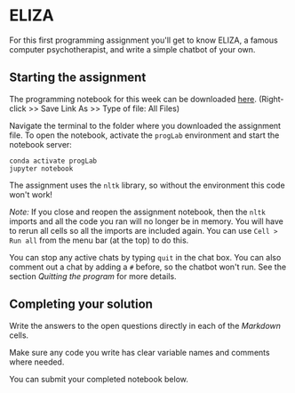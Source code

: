 # ELIZA

For this first programming assignment you'll get to know ELIZA, a famous
computer psychotherapist, and write a simple chatbot of your own.

## Starting the assignment

The programming notebook for this week can be downloaded [here](data/Eliza.ipynb).
(Right-click >> Save Link As >> Type of file: All Files)

Navigate the terminal to the folder where you downloaded the assignment file.
To open the notebook, activate the `progLab` environment and start the notebook
server:

    conda activate progLab
    jupyter notebook

The assignment uses the `nltk` library, so without the environment this code
won't work!

*Note:* If you close and reopen the assignment notebook, then the `nltk`
imports and all the code you ran will no longer be in memory. You will have to
rerun all cells so all the imports are included again. You can use
`Cell > Run all` from the menu bar (at the top) to do this.

You can stop any active chats by typing `quit` in the chat box. You can also
comment out a chat by adding a `#` before, so the chatbot won't run. See the
section *Quitting the program* for more details.

## Completing your solution

Write the answers to the open questions directly in each of the *Markdown* cells.

Make sure any code you write has clear variable names and comments where needed.

You can submit your completed notebook below.

